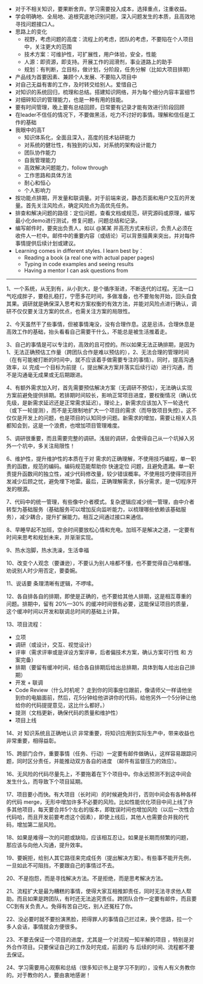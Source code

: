 - 对于不相关知识，要果断舍弃。学习需要投入成本，选择重点，注重收益。
- 学会明确地、全局地、追根究底地识别问题，深入问题发生的本质，且高效地寻找问题接口人。
- 思路上的变化
    - 视野，考虑问题的高度：流程上的考虑，团队的考虑，不要陷在个人项目中，关注更大的范围
    - 技术方案：可维护性，可扩展性，用户体验，安全，性能
    - 人源：即资源，即支持。开展工作的润滑剂，事业道路上的助手
    - 规划：有判断，立目标，做计划，分阶段，任务分解（比如大项目排期）
- 产品线为首要因素、兼顾个人发展、不要陷入项目中
- 对自己无益有害的工作，及时转交给别人。爱惜自己
- 对知识的系统回归，梳理和总结。搭建知识网络，并为每个细分内容丰富细节
- 对细碎知识的管理能力，也是一种有用的技能。
- 要有时间管理，晚上要有总结回顾，日常要有记录才能有效进行阶段回顾
- 在leader不信任的情况下，不要做黑活，吃力不讨好的事情。理解和信任是工作的基础
- 我眼中的高T
    - 知识体系化，全面且深入，高度的技术钻研能力
    - 对系统的健壮性，有独到的认知，对系统的架构设计能力
    - 团队协作能力
    - 自我管理能力
    - 高效解决问题能力，follow through
    - 工作思路和具体方法
    - 耐心和恒心
    - 个人影响力
- 按功能点排期，开发量和联调量。对于前端来说，静态页面和用户交互的开发量。首先关注风险点，确定风险点为高优先任务。
- 排查和解决问题的路径：定位问题，查看文档或规范，研究源码或原理，编写最小化demo进行测试，修复问题，问题总结和记录。
- 编写邮件时，要突出负责人，如以 @某某 并高亮方式来标识，负责人必须在收件人一栏中。邮件中的重要内容（或结论）可以背景描黄来突出，并对每件事情提供后续计划或建议。
- Learning comes in different styles. I learn best by：
    - Reading a book (a real one with actual paper pages)
    - Typing in code examples and seeing results
    - Having a mentor I can ask questions from

------

1、一个系统，从无到有，从小到大，是个循序渐进，不断迭代的过程。无法一口气吃成胖子，要稳扎稳打，宁愿多花时间，多做准备，也不要匆匆开始，回头自食其果。调研就是确保深入思考和方案权衡的有效方法，并能对风险点进行确认，调研不仅仅要关注方案的优点，也需关注方案的局限性。

2、今天虽然干了些事情，但被事情淹没，没有合理作息。这是忌讳，合理休息是高效工作的基础，抬头看看自己需要干什么，不能总是被生活推着走。

3、自己的事情是可以专注的，高效的且可控的。所以如果无法正确排期，是因为1、无法正确预估工作量（跨团队合作是难以预估的），2、无法合理的管理时间（在有可能被打断的时间中，就不应该着手做需要专注的事情）。同时，提高沟通效率，以 完成一个目标为前提（，提出解决方案并落实后续行动）进行沟通，而不是沟通毫无成果或无后期跟进。

4、有额外需求加入时，首先需要预估解决方案（无调研不预估），无法确认实现方案前避免提供排期。若排期时间较长，影响正常项目进度，要权衡情况（确认优先级，是新需求延迟还是正常需求延迟）。理论上，新需求应该加入下一轮迭代（或下一轮提测），而不是无限制地扩大一个项目的需求（而导致项目失控）。这不仅仅是开发上的问题，也是项目的认知同步问题。新需求的增加，需要让相关人员都知会到，这是一个浪费，也增加项目管理难度。

5、调研很重要，而且需要完整的调研。浅层的调研，会使得自己从一个坑掉入另外一个坑中，多关注局限性！

6、维护性，提升维护性的本质在于对 需求的正确理解，不使用技巧编程，单一职责的函数，规范的编码。编码规范能帮助你 快速定位 问题，且避免遗漏。单一职责提升函数间的独立性，减少代码修改量，较少错误概率。不使用技巧使得项目开发减少后顾之忧，避免埋下地雷。最后，正确理解需求，拆分需求，是一切程序开发的根源。

7、代码中的统一管理，有些像中介者模式。复杂逻辑应减少统一管理，由中介者转型为基础服务（基础服务可以增加反向监听能力，以梳理哪些依赖该基础服务），减少耦合，提升扩展能力。相互之间通过接口来通信。

8、早睡早起不加班，空余时间要放松心情和充电。加班不是解决之道，一定要有时间来思考和规划未来，并渐渐实现。

9、热水泡脚，热水洗澡，生活幸福

10、改变个人观念（要谦逊），不要认为别人啥都不懂，也不要觉得自己啥都懂。劝说别人时少用否定，要委婉。

11、说话要 条理清晰有逻辑，不啰嗦。

12、各自排各自的排期，即使是正确的，也不要给其他人排期，这是相互尊重的问题。排期中，留有 20%—30% 的缓冲时间很有必要，这能保证项目的质量，这个缓冲时间以开发和联调总时间的基础上计算。

13、项目流程：

- 立项
- 调研（或设计，交互、视觉设计）
- 评审（需求评审或是详设方案评审，后者偏技术方案，确认方案可行性 和 方案完备）
- 排期（要留有缓冲时间，结合各自排期后给出总排期，具体到每人给出自己排期）
- 开发 + 联调
- Code Review（什么时机呢？ 走到你的同事座位跟前，像请师父一样请他坐到你的电脑面前，然后，花5分钟给他讲讲你的代码，给他另外一个5分钟让他给你的代码提提意见，这比什么都好。）
- 提测（文档更新，确保代码的质量和维护性）
- 项目上线

14、对 知识系统且正确地认识 非常重要，将知识应用到实际生产中，带来收益也非常重要，相得益彰。

15、跨部门合作，重要事情（任务、行动）一定要有邮件做确认，这样容易跟踪问题，同时区分责任，并能推动双方各自的进度 （邮件有监督压力的效应）。

16、无风险的代码尽量先上，不要拖着在下个项目中。你永远预测不到这中间会发生什么，而导致下个项目延期。

17、项目要小而快。有大项目（长时间）的时候避免并行，否则中间会有各种各样的代码 merge，无形中增加许多不必要的风险。比如性能优化项目中间上线了许多其他项目，每天要合并5个左右的版本，即耽误时间也增加风险（以后一次性合代码哈，而且开发前要考虑这个因素），即使上线后，其他人也需要合并我的代码，增加第二层风险。

18、如果是难得一次的问题或缺陷，应该相互忍让。如果是长期而频繁的问题，那应该与向他人沟通，提升效率。

19、要婉拒，给别人其它路径来完成任务（提出解决方案）。有些事不能开先例，一旦如此不可阻挡，不要跟自己的事情过不去。

20、不是抱怨，而是寻找解决方法。不是拒绝，而是思考解决方法。

21、流程扩大是最为糟糕的事情，使得大家互相推卸责任，同时无法寻求他人帮助。而且如果是跨团队，有时还无法追究责任。跨团队合作一定要有邮件，而且要CC到有关负责人。免得有苦自己吃，别人还冤枉了你。

22、没必要时就不要扮演黑脸，把得罪人的事情自己拦过来，换个思路，拉一个多人会话，事情就会方便很多。

23、不要去保证一个项目的进度，尤其是一个对流程一知半解的项目 ，特别是对外合作项目。只要保证自己的工作及时完成，前面的 与 后续的时间、流程都不要去保证。

24、学习需要用心观察和总结（很多知识书上是学习不到的），没有人有义务教你的。对于教你的人，要由衷地感谢！